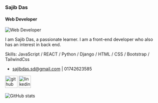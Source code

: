 ### Sajib Das
#### Web Developer
![Web Developer](https://scontent.fdac11-2.fna.fbcdn.net/v/t1.6435-9/59381086_2205768296217750_5109461118737186816_n.jpg?_nc_cat=103&ccb=1-7&_nc_sid=5f2048&_nc_eui2=AeHmft2X_zsjGBEySg6NByKp-16EjVIGQBr7XoSNUgZAGvdsrVqNcltP4uZqaMoNSjw9NSHa6p-s0ginb2ZIZz2I&_nc_ohc=PCZN-p3TsbMAX9gXqlF&_nc_ht=scontent.fdac11-2.fna&oh=00_AfCLPkwah7ESsoQcJUlQFCVSRqwlcomZ74aHJkLEzNWUcA&oe=661FF832)

I am Sajib Das, a passionate learner. I am a front-end developer who also has an interest in back end.

Skills: JavaScript / REACT / Python / Django / HTML / CSS / Bootstrap / TailwindCss

- sajibdas.sd@gmail.com | 01742623585 


[<img src='https://cdn.jsdelivr.net/npm/simple-icons@3.0.1/icons/github.svg' alt='github' height='40'>](https://github.com/dassajib)  [<img src='https://cdn.jsdelivr.net/npm/simple-icons@3.0.1/icons/linkedin.svg' alt='linkedin' height='40'>](https://www.linkedin.com/in/https://www.linkedin.com/in/sajib-das//)  

![GitHub stats](https://github-readme-stats.vercel.app/api?username=dassajib&show_icons=true&count_private=true)  

